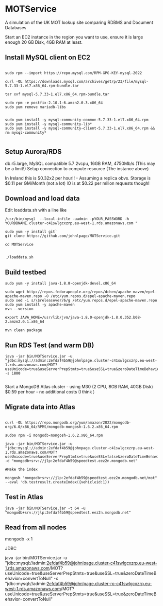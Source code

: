 # MOTService
A simulation of the UK MOT lookup site comparing RDBMS and Document Databases

Start an EC2 instance in the region you want to use, ensure it is large enough
20 GB Disk, 4GB RAM at least.


Install MySQL  client on EC2
----------------------
```

sudo rpm --import https://repo.mysql.com/RPM-GPG-KEY-mysql-2022

curl -OL https://downloads.mysql.com/archives/get/p/23/file/mysql-5.7.33-1.el7.x86_64.rpm-bundle.tar

tar xvf mysql-5.7.33-1.el7.x86_64.rpm-bundle.tar

sudo rpm -e postfix-2.10.1-6.amzn2.0.3.x86_64
sudo yum remove mariadb-libs


sudo yum install -y mysql-community-common-5.7.33-1.el7.x86_64.rpm
sudo yum install -y mysql-community-lib*
sudo yum install -y mysql-community-client-5.7.33-1.el7.x86_64.rpm && rm mysql-community*


```

Setup Aurora/RDS
--------------

db.r5.large, MySQL compatible 5.7 2vcpu, 16GB RAM, 4750Mb/s (This may be a limit!)
Setup connection to compute resource (The instance above)

In Ireland this is $0.32x2 per hour!! - Assuming a replica obvs.
Storage is $0.11 per GM/Month (not a lot)
IO is at $0.22 per millon requests though!


Download and load data
------------------------

Edit loaddata.sh with a line like

`/usr/bin/mysql  --local-infile -uadmin -pYOUR_PASSWORD -h YOURDBNAME.cluster-c41swlgcxzrp.eu-west-1.rds.amazonaws.com "`

```
sudo yum -y install git`
git clone https://github.com/johnlpage/MOTService.git

cd MOTService 


./loaddata.sh

```

Build testbed
---------------
```
sudo yum -y install java-1.8.0-openjdk-devel.x86_64

sudo wget http://repos.fedorapeople.org/repos/dchen/apache-maven/epel-apache-maven.repo -O /etc/yum.repos.d/epel-apache-maven.repo
sudo sed -i s/\$releasever/6/g /etc/yum.repos.d/epel-apache-maven.repo
sudo yum install -y apache-maven
mvn --version

export JAVA_HOME=/usr/lib/jvm/java-1.8.0-openjdk-1.8.0.352.b08-2.amzn2.0.1.x86_64

mvn clean package
```

Run RDS Test (and warm DB)
--------------------------
```
java -jar bin/MOTService.jar -u  "jdbc:mysql://admin:2efdaf4b59@johnlpage.cluster-c41swlgcxzrp.eu-west-1.rds.amazonaws.com/MOT?useUnicode=true&useServerPrepStmts=true&useSSL=true&zeroDateTimeBehavior=convertToNull" -s 1800


```

Start a MongoDB Atlas cluster - using M30 (2 CPU, 8GB RAM, 40GB Disk) $0.59 per hour - no additional costs (I think )


Migrate data into Atlas
------------------------

```

curl -OL https://repo.mongodb.org/yum/amazon/2022/mongodb-org/6.0/x86_64/RPMS/mongodb-mongosh-1.6.2.x86_64.rpm

sudoo rpm -i mongodb-mongosh-1.6.2.x86_64.rpm

java -jar bin/MOTService.jar -u  "jdbc:mysql://admin:2efdaf4b59@johnpage.cluster-c41swlgcxzrp.eu-west-1.rds.amazonaws.com/MOT?useUnicode=true&useServerPrepStmts=true&useSSL=false&zeroDateTimeBehavior=convertToNull" -d "mongodb+srv://jlp:2efdaf4b59@speedtest.eez2n.mongodb.net"

#Make the index

mongosh "mongodb+srv://jlp:2efdaf4b59@speedtest.eez2n.mongodb.net/mot"  --eval 'db.testresult.createIndex({vehicleid:1})
```

Test in Atlas
---------------

```
java -jar bin/MOTService.jar -t 64 -u  "mongodb+srv://jlp:2efdaf4b59@speedtest.eez2n.mongodb.net"
```

Read from all nodes
-------------------

mongodb -x 1

JDBC

 java -jar bin/MOTService.jar -u  "jdbc:mysql://admin:2efdaf4b59@johnlpage.cluster-c41swlgcxzrp.eu-west-1.rds.amazonaws.com/MOT?useUnicode=true&useServerPrepStmts=true&useSSL=true&zeroDateTimeBehavior=convertToNull" -x "jdbc:mysql://admin:2efdaf4b59@johnlpage.cluster-ro-c41swlgcxzrp.eu-west-1.rds.amazonaws.com/MOT?useUnicode=true&useServerPrepStmts=true&useSSL=true&zeroDateTimeBehavior=convertToNull" 

